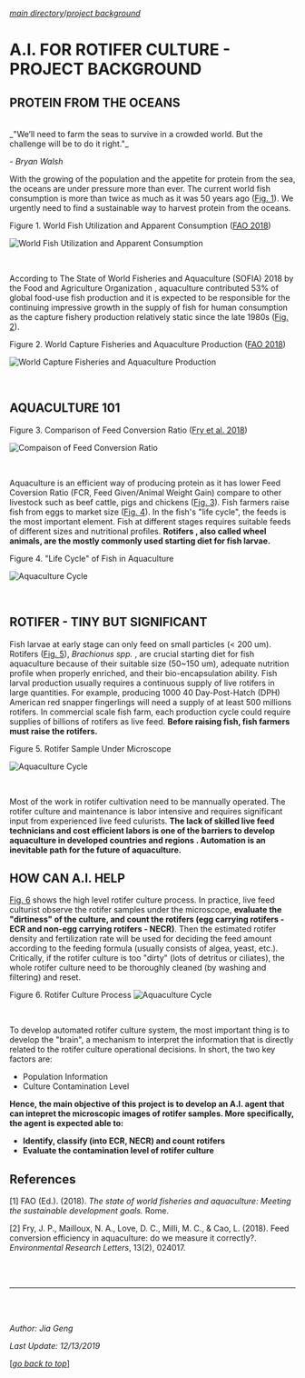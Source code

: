 <a name="top"></a> 
[_main directory_](index.md)/[_project background_](#top)

# A.I. FOR ROTIFER CULTURE - PROJECT BACKGROUND

## PROTEIN FROM THE OCEANS

<br />
_"We’ll need to farm the seas to survive in a crowded world. But the challenge will be to do it right."_ 

_- Bryan Walsh_

With the growing of the population and the appetite for protein from the sea, the oceans are under pressure more than
ever. The current world fish consumption is more than twice as much as it was 50 years ago ([Fig. 1](#fig1)). We
urgently need to find a sustainable way to harvest protein from the oceans.

<a name='fig1'> 

Figure 1. World Fish Utilization and Apparent Consumption ([FAO 2018](#ref1))

![World Fish Utilization and Apparent Consumption](images/sofia-consumption.png) 

<br />

According to The State of World Fisheries and Aquaculture (SOFIA) 2018 by the Food and Agriculture Organization
, aquaculture contributed 53% of global food-use fish production and it is expected to be responsible for the
continuing impressive growth in the supply of fish for human consumption as the capture fishery production
relatively static since the late 1980s ([Fig. 2](#fig2)). 

<a name='fig2'>

Figure 2. World Capture Fisheries and Aquaculture Production ([FAO 2018](#ref1))

![World Capture Fisheries and Aquaculture Production ](images/sofia-production.png) 

<br />

## AQUACULTURE 101

<a name='fig3'>

 Figure 3. Comparison of Feed Conversion Ratio ([Fry et al. 2018](#ref2))

![Compaison of Feed Conversion Ratio](images/fcr.png)

<br />

Aquaculture is an efficient way of producing protein as it has lower Feed Coversion Ratio (FCR, Feed Given/Animal
Weight Gain) compare to other livestock such as beef cattle, pigs and chickens ([Fig. 3](#fig3)). Fish farmers raise
fish from eggs to market size ([Fig. 4](#fig4)). In the fish's "life cycle", the feeds is the most important
element. Fish at different stages requires suitable feeds of different sizes and nutritional profiles. __Rotifers
, also called wheel animals, are the mostly commonly used starting diet for fish larvae.__

<a name='fig4'>

Figure 4. "Life Cycle" of Fish in Aquaculture

![Aquaculture Cycle](images/aqua_cycle.png) 

<br />

## ROTIFER - TINY BUT SIGNIFICANT 

Fish larvae at early stage can only feed on small particles (< 200 um). Rotifers ([Fig. 5](#fig5)), _Brachionus spp._
, are crucial starting diet for fish aquaculture because of their suitable size (50~150 um), adequate nutrition
profile when properly enriched, and their bio-encapsulation ability. 
Fish larval production usually requires a continuous supply of live rotifers in large quantities. 
For example, producing 1000 40 Day-Post-Hatch (DPH) American red snapper fingerlings will need a supply of at least
500 millions rotifers. In commercial scale fish farm, each production cycle could require supplies of billions of
 rotifers as live feed. __Before raising fish, fish farmers must raise the rotifers.__ 

<a name='fig5'> 

Figure 5. Rotifer Sample Under Microscope

![Aquaculture Cycle](images/roti.png) 

<br />

Most of the work in rotifer cultivation need to be mannually operated. The rotifer culture and maintenance is labor
intensive and requires significant input from experienced live feed culurists. __The lack of skilled live feed
technicians and cost efficient labors is one of the barriers to develop aquaculture in developed countries and regions
. Automation is an inevitable path for the future of aquaculture.__ 


## HOW CAN A.I. HELP

[Fig. 6](#fig6) shows the high level rotifer culture process. 
In practice, live feed culturist observe the rotifer samples under the microscope, __evaluate the "dirtiness" of the
culture, and count the rotifers (egg carrying rotifers - ECR and non-egg carrying rotifers - NECR)__. 
Then the estimated rotifer density and fertilization rate will be used for deciding the feed amount according to the
feeding formula (usually consists of algea, yeast, etc.). 
Critically, if the rotifer culture is too "dirty" (lots of detritus or ciliates), the whole rotifer culture need to be
thoroughly cleaned (by washing and filtering) and reset.
 
<a name='fig6'> 

Figure 6. Rotifer Culture Process
![Aquaculture Cycle](images/roticulture.png) 

<br />

To develop automated rotifer culture system, the most important thing is to develop the "brain", a mechanism to
interpret the information that is directly related to the rotifer culture operational decisions. 
In short, the two key factors are:
- Population Information 
- Culture Contamination Level

__Hence, the main objective of this project is to develop an A.I. agent that can intepret the microscopic images of
 rotifer samples. More specifically, the agent is expected able to:__
 - __Identify, classify (into ECR, NECR) and count rotifers__
 - __Evaluate the contamination level of rotifer culture__

## References

<a name='ref1'> 

[1] FAO (Ed.). (2018). _The state of world fisheries and aquaculture: Meeting the sustainable
 development goals._ Rome.

<a name='ref2'> 

[2] Fry, J. P., Mailloux, N. A., Love, D. C., Milli, M. C., & Cao, L. (2018). Feed conversion
 efficiency in aquaculture: do we measure it correctly?. _Environmental Research Letters_, 13(2), 024017. 
 
 <br />
 <br />

 
 --------------------------------------------
 
 <br />
 <br />
 
 _Author: Jia Geng_
 
 _Last Update: 12/13/2019_
 
 [[_go back to top_]](#top)